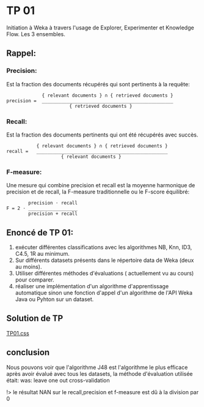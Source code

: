 # TP 01

Initiation à Weka à travers l'usage de Explorer, Experimenter et Knowledge Flow. Les 3 ensembles.

## Rappel:

### Precision: 
Est la fraction des documents récupérés qui sont pertinents à la requête:

```text
 		     { relevant documents } ∩ { retrieved documents }
precision =  ________________________________________________
			           { retrieved documents }
```

### Recall: 
Est la fraction des documents pertinents qui ont été récupérés avec succès.

```text
		   { relevant documents } ∩ { retrieved documents }
recall =   ________________________________________________
			        { relevant documents }
```

### F-measure: 
Une mesure qui combine precision et recall est la moyenne harmonique de precision et de recall, la F-measure traditionnelle ou le F-score équilibré:

```text
		precision ⋅ recall
F = 2 ⋅ __________________
		precision + recall
```

## Enoncé de TP 01: 


1. exécuter différentes classifications avec les algorithmes NB, Knn, ID3, C4.5, 1R au minimum.
2. Sur différents datasets présents dans le répertoire data de Weka (deux au moins).
3. Utiliser différentes méthodes d'évaluations  ( actuellement vu au cours) pour comparer.
4. réaliser une implémentation d'un algorithme d'apprentissage automatique sinon une fonction d'appel d'un algorithme de l'API Weka Java ou Pyhton sur un dataset.

## Solution de TP

[TP01.css](TPs/TP01.md ':include')


## conclusion 

Nous pouvons voir que l'algorithme J48 est l'algorithme le plus efficace après avoir évalué avec tous 
les datasets, la méthode d'évaluation utilisée était: 
was: leave one out cross-validation 

!> le résultat NAN sur le recall,precision et f-measure est dû à la division par 0
